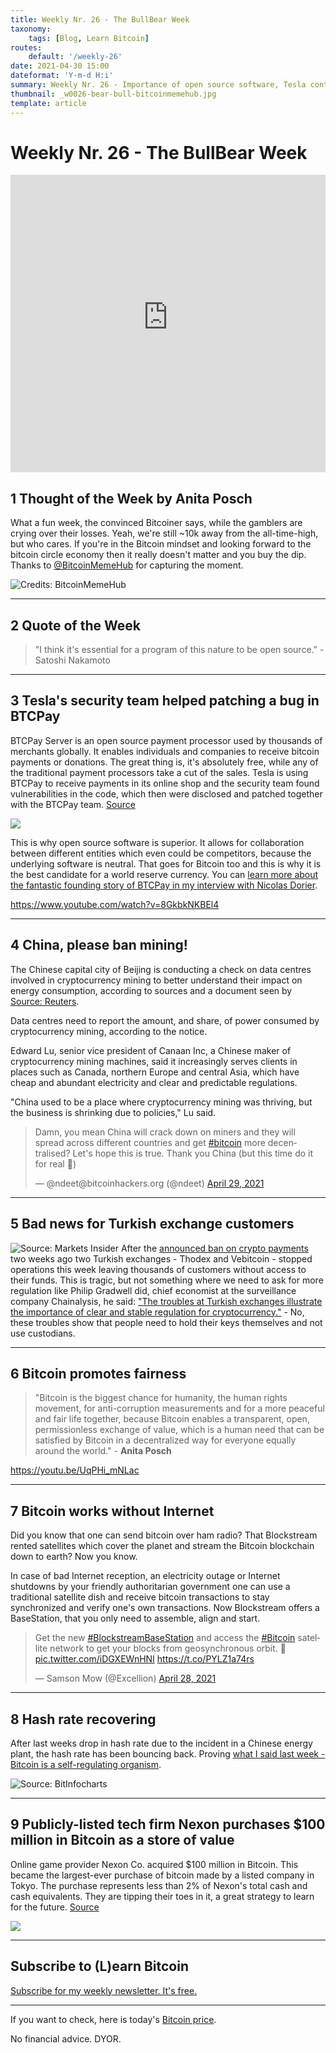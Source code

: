 ```yaml
---
title: Weekly Nr. 26 - The BullBear Week
taxonomy:
    tags: [Blog, Learn Bitcoin]
routes:
    default: '/weekly-26'
date: 2021-04-30 15:00
dateformat: 'Y-m-d H:i'
summary: Weekly Nr. 26 - Importance of open source software, Tesla contributing to Bitcoin, China banning mining?, bad news for Turkish exchange customers, Bitcoin promotes fairness and works without Internet, hash rate recovery, largest-ever purchase of bitcoin made by a listed company in Tokyo
thumbnail: _w0026-bear-bull-bitcoinmemehub.jpg
template: article
---
```


# Weekly Nr. 26 - The BullBear Week

<iframe width="100%" height="476" src="https://www.youtube-nocookie.com/embed/e0qGbamD5Xg" title="YouTube video player" frameborder="0" allow="accelerometer; autoplay; clipboard-write; encrypted-media; gyroscope; picture-in-picture; web-share" referrerpolicy="strict-origin-when-cross-origin" allowfullscreen></iframe>

## 1 Thought of the Week by Anita Posch

What a fun week, the convinced Bitcoiner says, while the gamblers are crying over their losses. Yeah, we're still ~10k away from the all-time-high, but who cares. If you're in the Bitcoin mindset and looking forward to the bitcoin circle economy then it really doesn't matter and you buy the dip. Thanks to [@BitcoinMemeHub](https://twitter.com/BitcoiniMemeHub) for capturing the moment.

![Credits: BitcoinMemeHub](_w0026-bear-bull-bitcoinmemehub.jpg)

---
## 2 Quote of the Week
> "I think it's essential for a program of this nature to be open source." - Satoshi Nakamoto

---
## 3 Tesla's security team helped patching a bug in BTCPay

BTCPay Server is an open source payment processor used by thousands of merchants globally. It enables individuals and companies to receive bitcoin payments or donations. The great thing is, it's absolutely free, while any of the traditional payment processors take a cut of the sales. Tesla is using BTCPay to receive payments in its online shop and the security team found vulnerabilities in the code, which then were disclosed and patched together with the BTCPay team. [Source](https://blog.btcpayserver.org/vulnerability-disclosure-v1-0-7-0/)

![](_w0026-opensource-btcpay.png)

This is why open source software is superior. It allows for collaboration between different entities which even could be competitors, because the underlying software is neutral. That goes for Bitcoin too and this is why it is the best candidate for a world reserve currency. You can [learn more about the fantastic founding story of BTCPay in my interview with Nicolas Dorier](https://bitcoinundco.com/en/nicolas-dorier/). 

https://www.youtube.com/watch?v=8GkbkNKBEl4

---
## 4 China, please ban mining!

The Chinese capital city of Beijing is conducting a check on data centres involved in cryptocurrency mining to better understand their impact on energy consumption, according to sources and a document seen by [Source: Reuters](https://www.reuters.com/article/china-bitcoin/chinas-capital-probes-cryptocurrency-mining-sources-idUSL4N2MM0ZL).

Data centres need to report the amount, and share, of power consumed by cryptocurrency mining, according to the notice.

Edward Lu, senior vice president of Canaan Inc, a Chinese maker of cryptocurrency mining machines, said it increasingly serves clients in places such as Canada, northern Europe and central Asia, which have cheap and abundant electricity and clear and predictable regulations.

"China used to be a place where cryptocurrency mining was thriving, but the business is shrinking due to policies," Lu said.

<blockquote class="twitter-tweet"><p lang="en" dir="ltr">Damn, you mean China will crack down on miners and they will spread across different countries and get <a href="https://twitter.com/hashtag/bitcoin?src=hash&amp;ref_src=twsrc%5Etfw">#bitcoin</a> more decentralised? Let&#39;s hope this is true. Thank you China (but this time do it for real 🙏)</p>&mdash; @ndeet@bitcoinhackers.org (@ndeet) <a href="https://twitter.com/ndeet/status/1387892379181531144?ref_src=twsrc%5Etfw">April 29, 2021</a></blockquote> 
<script async src="https://platform.twitter.com/widgets.js" charset="utf-8"></script>


---
## 5 Bad news for Turkish exchange customers

![Source: Markets Insider](_w0026-turkey-exchange-scam.png)
After the [announced ban on crypto payments](https://anitaposch.com/weekly-24) two weeks ago two Turkish exchanges - Thodex and Vebitcoin - stopped operations this week leaving thousands of customers without access to their funds. This is tragic, but not something where we need to ask for more regulation like Philip Gradwell did, chief economist at the surveillance company Chainalysis, he said: ["The troubles at Turkish exchanges illustrate the importance of clear and stable regulation for cryptocurrency."](https://markets.businessinsider.com/currencies/news/crypto-exchange-collapses-turkey-bitcoin-risks-btc-vebitcoin-thodex-2021-4-1030346376) - No, these troubles show that people need to hold their keys themselves and not use custodians. 

---
## 6 Bitcoin promotes fairness

> "Bitcoin is the biggest chance for humanity, the human rights movement, for anti-corruption measurements and for a more peaceful and fair life together, because Bitcoin enables a transparent, open, permissionless exchange of value, which is a human need that can be satisfied by Bitcoin in a decentralized way for everyone equally around the world." - **Anita Posch**

https://youtu.be/UqPHi_mNLac

---
## 7 Bitcoin works without Internet 
Did you know that one can send bitcoin over ham radio? That Blockstream rented satellites which cover the planet and stream the Bitcoin blockchain down to earth? Now you know.

In case of bad Internet reception, an electricity outage or Internet shutdowns by your friendly authoritarian government one can use a traditional satellite dish and receive bitcoin transactions to stay synchronized and verify one's own transactions. Now Blockstream offers a BaseStation, that you only need to assemble, align and start.

<blockquote class="twitter-tweet"><p lang="en" dir="ltr">Get the new <a href="https://twitter.com/hashtag/BlockstreamBaseStation?src=hash&amp;ref_src=twsrc%5Etfw">#BlockstreamBaseStation</a> and access the <a href="https://twitter.com/hashtag/Bitcoin?src=hash&amp;ref_src=twsrc%5Etfw">#Bitcoin</a> satellite network to get your blocks from geosynchronous orbit. 🚀<a href="https://t.co/iDGXEWnHNI">pic.twitter.com/iDGXEWnHNI</a> <a href="https://t.co/PYLZ1a74rs">https://t.co/PYLZ1a74rs</a></p>&mdash; Samson Mow (@Excellion) <a href="https://twitter.com/Excellion/status/1387509237945749506?ref_src=twsrc%5Etfw">April 28, 2021</a></blockquote> 
<script async src="https://platform.twitter.com/widgets.js" charset="utf-8"></script>


---
## 8 Hash rate recovering
After last weeks drop in hash rate due to the incident in a Chinese energy plant, the hash rate has been bouncing back. Proving [what I said last week - Bitcoin is a self-regulating organism](https://anitaposch.com/weekly-25).

![Source: BitInfocharts](_w0026-hash-rate-recovery.png)

---
## 9 Publicly-listed tech firm Nexon purchases $100 million in Bitcoin as a store of value
Online game provider Nexon Co. acquired $100 million in Bitcoin. This became the largest-ever purchase of bitcoin made by a listed company in Tokyo. The purchase represents less than 2% of Nexon's total cash and cash equivalents. They are tipping their toes in it, a great strategy to learn for the future. [Source](https://www.fxstreet.com/cryptocurrencies/news/publicly-listed-tech-firm-nexon-purchases-100-million-in-bitcoin-as-a-store-of-value-202104280238)

![](_w0026-nexon-btc.png)

---
## Subscribe to (L)earn Bitcoin

[Subscribe for my weekly newsletter. It's free.](https://anita.link/weekly)

---

If you want to check, here is today's [Bitcoin price](https://www.coingecko.com/en/coins/bitcoin).

No financial advice. DYOR.